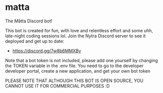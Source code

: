 # matta

The Måtta Discord bot!

This bot is created for fun, with love and relentless effort and some uhh, late-night coding sessions lol.
Join the Nytra Discord server to see it deployed and get up to date:
- https://discord.gg/7w8b6MMXBy

Note that a bot token is not included, please add one yourself by changing the TOKEN variable in the .env file.
You need to go to the developer developer portal, create a new application, and get your own bot token

PLEASE NOTE THAT ALTHOUGH THIS BOT IS OPEN SOURCE, YOU CANNOT USE IT FOR COMMERCIAL PURPOSES :D
